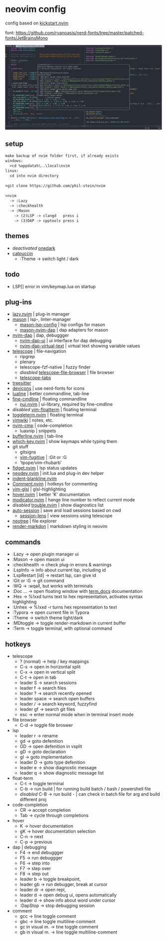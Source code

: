 # neovim config

config based on [kickstart.nvim](https://github.com/nvim-lua/kickstart.nvim) <br>

font: https://github.com/ryanoasis/nerd-fonts/tree/master/patched-fonts/JetBrainsMono <br>

<img src="https://github.com/phil-stein/nvim/blob/main/screenshot_01.PNG" alt="screenshot" width="800"> <br>

## setup
```
make backup of nvim folder first, if already exists
windows: 
  >cd %appdata%\..\local\nvim
linux:
  cd into nvim directory
  
>git clone https://github.com/phil-stein/nvim 

>nvim
  -> :Lazy
  -> :checkhealth
  -> :Mason
    -> (2)LSP -> clangd   press i
    -> (3)DAP -> cpptools press i
```

## themes
- _deactivated_ [onedark](https://github.com/navarasu/onedark.nvim)
- [catpuccin](https://github.com/catppuccin/nvim)
  - :Theme -> switch light / dark 

## todo
- LSP[<lsp-name>] error in vim/keymap.lua on startup

## plug-ins
- [lazy.nvim](https://github.com/folke/lazy.nvim) | plug-in manager
- [mason](https://github.com/williamboman/mason.nvim) | lsp-, linter-manager
	- [mason-lsp-config](https://github.com/williamboman/mason-lspconfig.nvim) | lsp configs for mason
  - [mason-nvim-dap](https://github.com/jay-babu/mason-nvim-dap.nvim) | dap adapters for mason
- [nvim-dap](https://github.com/mfussenegger/nvim-dap) | dap, debuggger
  - [nvim-dap-ui](https://github.com/rcarriga/nvim-dap-ui) | ui interface for dap debugging
  - [nvim-dap-virtual-text](https://github.com/theHamsta/nvim-dap-virtual-text) | virtual text showing variable values
- [telescope](https://github.com/nvim-telescope/telescope.nvim) | file-navigation
	- ripgrep
	- plenary
	- telescope-fzf-native | fuzzy finder
	- _diasbled_ [telescope-file-browser](https://github.com/nvim-telescope/telescope-file-browser.nvim) | file browser
  - [telescope-tabs](https://github.com/LukasPietzschmann/telescope-tabs)
- [treesitter](https://github.com/nvim-treesitter/nvim-treesitter) 
- [devicons](https://github.com/ryanoasis/vim-devicons) | use nerd-fonts for icons
- [lualine](https://github.com/nvim-lualine/lualine.nvim) | better commandline, tab-line
- [fine-cmdline](https://github.com/VonHeikemen/fine-cmdline.nvim) | floating commandline
	- [nui.nvim](https://github.com/MunifTanjim/nui.nvim/tree/main) | ui-library, required by fine-cmdline
- _disabled_ [vim-floatterm](https://github.com/voldikss/vim-floaterm) | floating terminal
- [toggleterm.nvim](https://github.com/akinsho/toggleterm.nvim) | floating terminal
- [vimwiki](https://github.com/vimwiki/vimwiki) | notes, etc.
- [nvim-cmp](https://github.com/hrsh7th/nvim-cmp) | code-completion
	- luasnip | snippets
- [bufferline.nvim](https://github.com/akinsho/bufferline.nvim) | tab-line
- [which-key.nvim](https://github.com/folke/which-key.nvim) | show keymaps while typing them
- git stuff
  - gitsigns
  - [vim-fugitive](https://github.com/tpope/vim-fugitive) | :Git or :G
  - 'tpope/vim-rhubarb'
- [fidget.nvim](https://github.com/j-hui/fidget.nvim) | lsp status updates
- [neodev.nvim](https://github.com/folke/neodev.nvim) | init.lua and plug-in dev helper
- [indent-blankline.nvim](https://github.com/lukas-reineke/indent-blankline.nvim)
- [Comment.nvim](https://github.com/numToStr/Comment.nvim) | hotkeys for commenting
- [vim-glsl](https://github.com/tikhomirov/vim-glsl) | glsl-highlighting
- [hover.nvim](https://github.com/lewis6991/hover.nvim) | better 'K' documentation
- [modicator.nvim](https://github.com/mawkler/modicator.nvim) | hange line number to reflect current mode
- _disabled_ [trouble.nvim](https://github.com/folke/trouble.nvim) | show diagnostics list
- [auto-session](https://github.com/rmagatti/auto-session) | save and load sessions based on cwd
  - [session-lens](https://github.com/rmagatti/session-lens) | view sessions using telescope
- [neotree](https://github.com/nvim-neo-tree/neo-tree.nvim) | file explorer
- [render-markdon](https://github.com/MeanderingProgrammer/render-markdown.nvim/) | markdown styling in neovim

## commands
- :Lazy             -> open plugin manager ui
- :Mason            -> open mason ui
- :checkhealth      -> check plug-in errors & warnings
- :LspInfo          -> info about current lsp, including id
- :LspRestart [id]  -> restart lsp, can give id
- :Git or :G        -> git command
- :WQ               -> :wqall, but works with terminals
- :Doc ...          -> open floating window with [term_docs]() documentation
- :Hex              -> %!xxd turns text to hex representation, activates syntax highlighting
- :Unhex            -> %!xxd -r turns hex representation to text
- :Typora           -> open current file in Typora
- :Theme            -> switch theme light/dark
- :MDtoggle         -> toggle render-markdown in current buffer
- :Term <opt-cmd>   -> toggle terminal, with optional command

## hotkeys
- telescope
	- ? (normal)			-> help / key mappings
	- C-s  						-> open in horizontal split
	- C-x  						-> open in vertical split
	- C-t  						-> open in tab
	- leader S				-> search sessions 
	- leader f				-> search files
	- leader ?        -> search recently opened
	- leader space    -> search open buffers
	- leader /				-> search keyword, fuzzyfind
	- leader gf			  -> search git files
  - esc             -> enter normal mode when in terminal insert mode
- file browser
  - C-d						  -> toggle file broswer
- lsp
	- leader r 	  		-> rename
	- gd							-> goto defenition
	- GD              -> open defenition in vsplit
	- gD							-> goto declaration
	- gI							-> goto implementation
	- leader D				-> goto type defenition
  - leader e        -> show diagnostic message
  - leader q        -> show diagnostic message list
- float-term 
	- C-t	            -> toggle terminal
	- C-b						  -> run build   | for running build batch / bash / powershell file
	- _disabled_ C-B						-> run build - | can check in batch file for arg and build different proj
- code-completion
	- CR						  -> accept completion
	- Tab		  			  -> cycle through completions
- hover
	- K								-> hover documentation
	- gK							-> hover documentation selection
	- C-n						  -> next
	- C-p						  -> previous
- dap | debugging
  - F4             -> end debuggger
  - F5             -> run debuggger
  - F6             -> step into
  - F7             -> step over
  - F8             -> step out
  - leader b       -> toggle breakpoint,
  - leader gb      -> run debugger, break at cursor
  - leader dr      -> open repl,
  - leader d       -> open debug ui, opens automatically
  - leader d       -> show info about word under cursor
  - :DapStop       -> stop debugging session
- comment
  - gcc             -> line toggle comment
  - gbc             -> line toggle multiline-comment
  - gc in visual m. -> tine toggle comment
  - gb in visual m. -> line toggle multiline-comment

